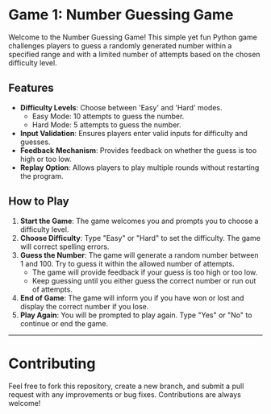 # Game 1: Number Guessing Game

Welcome to the Number Guessing Game! This simple yet fun Python game challenges players to guess a randomly generated number within a specified range and with a limited number of attempts based on the chosen difficulty level.

## Features
- **Difficulty Levels**: Choose between 'Easy' and 'Hard' modes.
  - Easy Mode: 10 attempts to guess the number.
  - Hard Mode: 5 attempts to guess the number.
- **Input Validation**: Ensures players enter valid inputs for difficulty and guesses.
- **Feedback Mechanism**: Provides feedback on whether the guess is too high or too low.
- **Replay Option**: Allows players to play multiple rounds without restarting the program.

## How to Play

1. **Start the Game**: The game welcomes you and prompts you to choose a difficulty level.
2. **Choose Difficulty**: Type "Easy" or "Hard" to set the difficulty. The game will correct spelling errors.
3. **Guess the Number**: The game will generate a random number between 1 and 100. Try to guess it within the allowed number of attempts.
   - The game will provide feedback if your guess is too high or too low.
   - Keep guessing until you either guess the correct number or run out of attempts.
4. **End of Game**: The game will inform you if you have won or lost and display the correct number if you lose.
5. **Play Again**: You will be prompted to play again. Type "Yes" or "No" to continue or end the game.


---

# Contributing
Feel free to fork this repository, create a new branch, and submit a pull request with any improvements or bug fixes. Contributions are always welcome!
